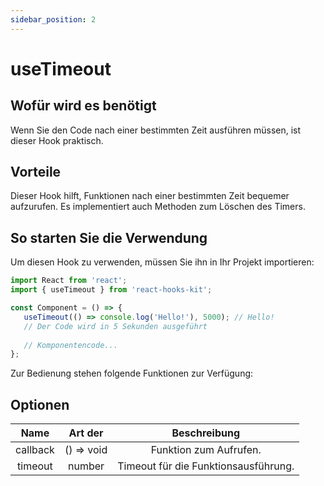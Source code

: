 ```yaml
---
sidebar_position: 2
---
```


# useTimeout

## Wofür wird es benötigt

Wenn Sie den Code nach einer bestimmten Zeit ausführen müssen, ist dieser Hook praktisch.

## Vorteile

Dieser Hook hilft, Funktionen nach einer bestimmten Zeit bequemer aufzurufen. Es implementiert auch Methoden zum Löschen des Timers.

## So starten Sie die Verwendung

Um diesen Hook zu verwenden, müssen Sie ihn in Ihr Projekt importieren:

```jsx
import React from 'react';
import { useTimeout } from 'react-hooks-kit';

const Component = () => {
   useTimeout(() => console.log('Hello!'), 5000); // Hello!
   // Der Code wird in 5 Sekunden ausgeführt
 
   // Komponentencode...
};
```

Zur Bedienung stehen folgende Funktionen zur Verfügung:

## Optionen

| Name | Art der | Beschreibung |
| :---: | :---: | :---: |
| callback | () => void | Funktion zum Aufrufen. |
| timeout | number | Timeout für die Funktionsausführung. |
